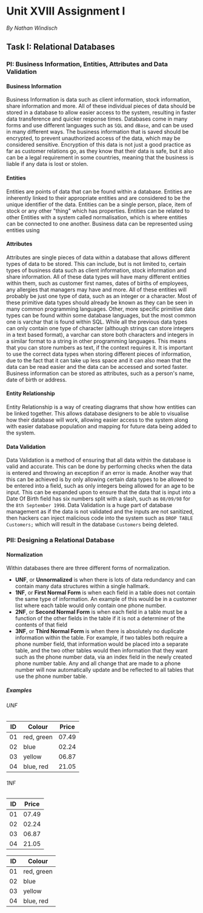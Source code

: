 # Unit XVIII Assignment I
*By Nathan Windisch*

## Task I: Relational Databases
### PI: Business Information, Entities, Attributes and Data Validation
#### Business Information
Business Information is data such as client information, stock information, share information and more. All of these individual pieces of data should be stored in a database to allow easier access to the system, resulting in faster data transference and quicker response times. Databases come in many forms and use different languages such as `SQL` and `dBase`, and can be used in many different ways. The business information that is saved should be encrypted, to prevent unauthorized access of the data, which may be considered sensitive. Encryption of this data is not just a good practice as far as customer relations go, as they know that their data is safe, but it also can be a legal requirement in some countries, meaning that the business is liable if any data is lost or stolen.

#### Entities
Entities are points of data that can be found within a database. Entities are inherently linked to their appropriate entities and are considered to be the unique identifier of the data. Entities can be a single person, place, item of stock or any other "thing" which has properties. Entities can be related to other Entities with a system called normalisation, which is where entities can be connected to one another. Business data can be represented using entities using 

#### Attributes
Attributes are single pieces of data within a database that allows different types of data to be stored. This can include, but is not limited to, certain types of business data such as client information, stock information and share information. All of these data types will have many different entities within them, such as customer first names, dates of births of employees, any allergies that managers may have and more. All of these entities will probably be just one type of data, such as an integer or a character. Most of these primitive data types should already be known as they can be seen in many common programming languages. Other, more specific primitive data types can be found within some database languages, but the most common one is varchar that is found within SQL. While all the previous data types can only contain one type of character (although strings can store integers in a text based format), a varchar can store both characters and integers in a similar format to a string in other programming languages. This means that you can store numbers as text, if the context requires it. It is important to use the correct data types when storing different pieces of information, due to the fact that it can take up less space and it can also mean that the data can be read easier and the data can be accessed and sorted faster. Business information can be stored as attributes, such as a person's name, date of birth or address.

#### Entity Relationship
Entity Relationship is a way of creating diagrams that show how entities can be linked together. This allows database designers to be able to visualise how their database will work, allowing easier access to the system along with easier database population and mapping for future data being added to the system.

#### Data Validation
Data Validation is a method of ensuring that all data within the database is valid and accurate. This can be done by performing checks when the data is entered and throwing an exception if an error is made. Another way that this can be achieved is by only allowing certain data types to be allowed to be entered into a field, such as only integers being allowed for an age to be input. This can be expanded upon to ensure that the data that is input into a Date Of Birth field has six numbers split with a slash, such as `08/09/98` for the `8th September 1998`. Data Validation is a huge part of database management as if the data is not validated and the inputs are not sanitized, then hackers can inject malicious code into the system such as `DROP TABLE Customers;` which will result in the database `Customers` being deleted.

### PII: Designing a Relational Database
#### Normalization
Within databases there are three different forms of normalization.

* **UNF**, or **Unnormalized** is when there is lots of data redundancy and can contain many data structures within a single hallmark.
* **1NF**, or **First Normal Form** is when each field in a table does not contain the same type of information. An example of this would be in a customer list where each table would only contain one phone number.
* **2NF**, or **Second Normal Form** is when each field in a table must be a function of the other fields in the table if it is not a determiner of the contents of that field
* **3NF**, or **Third Normal Form** is when there is absolutely no duplicate information within the table. For example, if two tables both require a phone number field, that information would be placed into a separate table, and the two other tables would then information that they want such as the phone number data, via an index field in the newly created phone number table. Any and all change that are made to a phone number will now automatically update and be reflected to all tables that use the phone number table.

##### Examples
###### UNF
| ID |   Colour   | Price |
|----|------------|-------|
| 01 | red, green | 07.49 |
| 02 |    blue    | 02.24 |
| 03 |   yellow   | 06.87 |
| 04 |  blue, red | 21.05 |

###### 1NF
| ID | Price |
|----|-------|
| 01 | 07.49 |
| 02 | 02.24 |
| 03 | 06.87 |
| 04 | 21.05 |

| ID |   Colour   |
|----|------------|
| 01 | red, green |
| 02 |    blue    |
| 03 |   yellow   |
| 04 |  blue, red |
